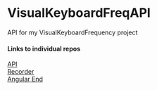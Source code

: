 # VisualKeyboardFreqAPI
API for my VisualKeyboardFrequency project

#### Links to individual repos
<a href="https://github.com/KeithRitter/VisualKeyboardAPI">API</a>
<br>
<a href="https://github.com/KeithRitter/VisualKeyboardRecorder">Recorder</a>
<br>
<a href="https://github.com/KeithRitter/VisualKeyboardFreq">Angular End</a>
